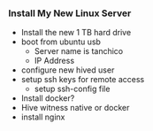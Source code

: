 ### Install My New Linux Server

- Install the new 1 TB hard drive
- boot from ubuntu usb
  - Server name is tanchico
  - IP Address
- configure new hived user
- setup ssh keys for remote access
  - setup ssh-config file
- Install docker?
- Hive witness native or docker
- install nginx